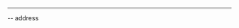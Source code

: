 ---------------------------------------------------------------------------------------------
-- address
